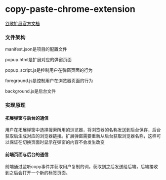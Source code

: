 # copy-paste-chrome-extension

[谷歌扩展官方文档](https://developer.chrome.com/docs/extensions/mv3/getstarted/)

### 文件架构

manifest.json是项目的配置文件

popup.html是扩展对应的弹窗页面

popup_script.js是控制用户在弹窗页面的行为

foreground.js是控制用户在浏览器页面的行为

background.js是后台文件

### 实现原理

#### 拓展弹窗与后台的通信

用户在拓展弹窗中选择搜索所用的浏览器，将浏览器的名称发送到后台保存，后台获取后生成对应的浏览器链接。扩展弹窗需要重新从后台获取浏览器名称，这样可以保证在切换页面时显示在弹窗的内容不会发生改变

#### 前端页面与后台的通信

前端通过监听copy事件并获取用户复制的词，获取到之后发送给后端，后端接收到之后会打开一个新的标签页面。

